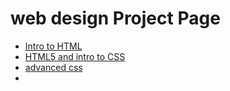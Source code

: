 # web design Project Page

<ul>
    <li><a href="intro_to_html/index.html" target="_blank">Intro to HTML</a></li>
    <li><a href="HTML5_to_intro_CSS/index.html" target="_blank">HTML5 and intro to CSS</a></li>
    <li><a href="adv_css/index.html" target="_blank">advanced css</a></li>
    <li><a href="responsive/index.html" target= "blank"responsive</a></li>
</ul>
